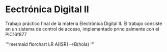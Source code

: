 # Eectrónica Digital II
Trabajo práctico final de la materia Electrónica Digital II.
El trabajo consiste en un sistema de control de acceso, implementado principalmente con el PIC16f877

'''mermaid
florchart LR
A[ISR]-->B(hola)
'''
